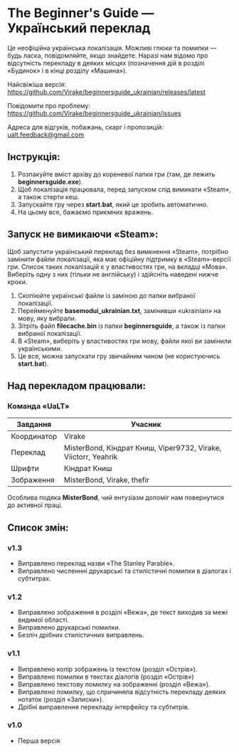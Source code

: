 # The Beginner's Guide — Український переклад

Це неофіційна українська локалізація. Можливі глюки та помилки — будь ласка, повідомляйте, якщо знайдете. Наразі нам відомо про відсутність перекладу в деяких місцях (позначення дій в розділі «Будинок» і в кінці розділу «Машина»).

Найсвіжіша версія: https://github.com/Virake/beginnersguide_ukrainian/releases/latest

Повідомити про проблему: https://github.com/Virake/beginnersguide_ukrainian/issues

Адреса для відгуків, побажань, скарг і пропозицій: [ualt.feedback@gmail.com](mailto:ualt.feedback@gmail.com)

## Інструкція:

1) Розпакуйте вміст архіву до кореневої папки гри (там, де лежить **beginnersguide.exe**).
2) Щоб локалізація працювала, перед запуском слід вимикати «Steam», а також стерти кеш.
3) Запускайте гру через **start.bat**, який це зробить автоматично.
4) На цьому все, бажаємо приємних вражень.

## Запуск не вимикаючи «Steam»:

Щоб запустити український переклад без вимкнення «Steam», потрібно замінити файли локалізації, яка має офіційну підтримку в «Steam»-версії гри. Список таких локалізацій є у властивостях гри, на вкладці «Мова». Виберіть одну з них (тільки не англійську) і здійсніть наведені нижче кроки.

1) Скопіюйте українські файли із заміною до папки вибраної локалізації.
2) Перейменуйте **basemodui_ukrainian.txt**, замінивши «ukrainian» на мову, яку вибрали.
3) Зітріть файл **filecache.bin** із папки **beginnersguide**, а також із папки вибраної локалізації.
4) В «Steam», виберіть у властивостях гри мову, файли якої ви замінили українськими.
5) Це все, можна запускати гру звичайним чином (не користуючись **start.bat**).

## Над перекладом працювали:

### Команда «UaLT»

| Завдання    | Учасник                                                        |
| ----------- | -------------------------------------------------------------- |
| Координатор | Virake                                                         |
| Переклад    | MisterBond, Кіндрат Книш, Viper9732, Virake, Viictorr, Yeahrik |
| Шрифти      | Кіндрат Книш                                                   |
| Зображення  | MisterBond, Virake, thefir                                     |

Особлива подяка **MisterBond**, чий ентузіазм допоміг нам повернутися до активної праці.

## Список змін:

### v1.3

- Виправлено переклад назви «The Stanley Parable».
- Виправлено численнні друкарські та стилістичні помилки в діалогах і субтитрах.

### v1.2

- Виправлено зображення в розділі «Вежа», де текст виходив за межі видимої області.
- Виправлено друкарські помилки.
- Безліч дрібних стилістичних виправлень.

### v1.1

- Виправлено колір зображень із текстом (розділ «Острів»).
- Виправлено помилки в текстах діалогів (розділ «Острів»)
- Виправлено текстову помилку на зображенні (розділ «Вежа»).
- Виправлено помилку, що спричиняла відсутність перекладу деяких нотаток (розділ «Записки»).
- Дрібні виправлення перекладу інтерфейсу та субтитрів.

### v1.0

- Перша версія
